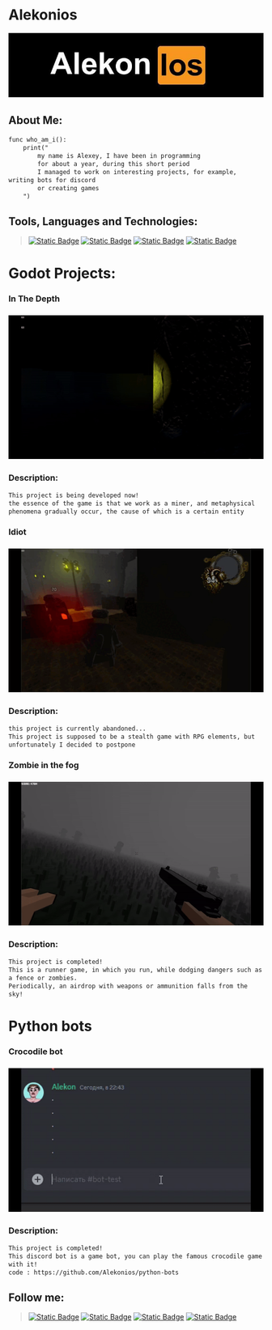 # **Alekonios**
[![Header](https://github.com/Alekonios/alekonios/blob/main/images/baneer_for_git.jpg)](https://github.com/Alekonios)

## About Me:
```
func who_am_i():
    print("
        my name is Alexey, I have been in programming 
        for about a year, during this short period 
        I managed to work on interesting projects, for example, writing bots for discord 
        or creating games
    ")
```

## Tools, Languages and Technologies:
> [![Static Badge](https://img.shields.io/badge/Git-orange?style=for-the-badge&logo=git&logoColor=black)]()
[![Static Badge](https://img.shields.io/badge/ChatGPT-orange?style=for-the-badge&logo=OpenAI&logoColor=black)]()
[![Static Badge](https://img.shields.io/badge/Godot-orange?style=for-the-badge&logo=godotengine&logoColor=black)](https://godotengine.org/)
[![Static Badge](https://img.shields.io/badge/python-orange?style=for-the-badge&logo=python&logoColor=black)]()

# **Godot Projects:**
### In The Depth
### ![Collapse gif](https://github.com/Alekonios/alekonios/blob/main/images/ezgif.com-video-to-gif.gif)
### Description:
```
This project is being developed now!
the essence of the game is that we work as a miner, and metaphysical 
phenomena gradually occur, the cause of which is a certain entity

```
### Idiot
### ![Collapse gif](https://github.com/Alekonios/alekonios/blob/main/images/ezgif-6-0ecc632758.gif)
### Description:
```
this project is currently abandoned...
This project is supposed to be a stealth game with RPG elements, but unfortunately I decided to postpone

```
### Zombie in the fog
### ![Collapse gif](https://github.com/Alekonios/alekonios/blob/main/images/ezgif-4-a364a3a7f2.gif)
### Description:
```
This project is completed!
This is a runner game, in which you run, while dodging dangers such as a fence or zombies. 
Periodically, an airdrop with weapons or ammunition falls from the sky!

```

# **Python bots** 
### Crocodile bot
### ![Collapse gif](https://github.com/Alekonios/alekonios/blob/main/images/ezgif-6-9c1a194eed.gif)
### Description:

```
This project is completed!
This discord bot is a game bot, you can play the famous crocodile game with it!
code : https://github.com/Alekonios/python-bots
```

## Follow me:
>[![Static Badge](https://img.shields.io/badge/Discord-orange?style=for-the-badge&logo=discord&logoColor=black)](https://discord.gg/ZgjaYtVECD)
[![Static Badge](https://img.shields.io/badge/Steam-orange?style=for-the-badge&logo=steam&logoColor=black)](https://steamcommunity.com/profiles/76561199509811542/)
[![Static Badge](https://img.shields.io/badge/Itch.io-orange?style=for-the-badge&logo=itchdotio&logoColor=black)](https://sequential-studio.itch.io/)
[![Static Badge](https://img.shields.io/badge/telegram-orange?style=for-the-badge&logo=telegram&logoColor=black)](https://t.me/Alekoon)